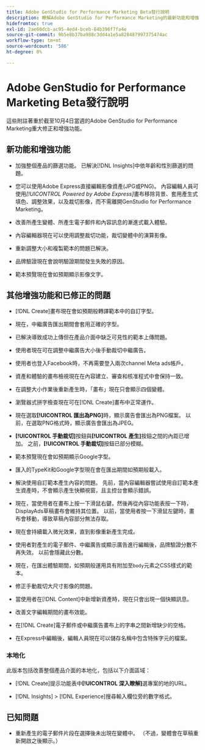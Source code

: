 ```yaml
---
title: Adobe GenStudio for Performance Marketing Beta發行說明
description: 瞭解Adobe GenStudio for Performance Marketing的最新功能和增強功能。
hidefromtoc: true
exl-id: 2ae60dcb-ac95-4ed4-bceb-84b396f7fa4e
source-git-commit: 9b5e8b37ba988c3dd4a1e5a828487997375474ac
workflow-type: tm+mt
source-wordcount: '586'
ht-degree: 0%

---
```


# Adobe GenStudio for Performance Marketing Beta發行說明

這些附註著重於截至10月4日當週的Adobe GenStudio for Performance Marketing重大修正和增強功能。

## 新功能和增強功能

* 加強整個產品的篩選功能。 已解決[!DNL Insights]中依年齡和性別篩選的問題。 <!-- GS-1198 -->

* 您可以使用Adobe Express直接編輯影像資產(JPG或PNG)。 內容編輯人員可使用&#x200B;_[!UICONTROL Powered by Adobe Express]_&#x200B;畫布移除背景、套用產生式填色、調整效果，以及裁切影像，而不需離開GenStudio for Performance Marketing。<!-- GS-4615 -->

* 改善所產生變體、所產生電子郵件和內容訊息的漸進式載入體驗。<!-- GS-4651 3062-->

* 內容編輯器現在可以使用調整裁切功能，裁切變體中的演算影像。<!-- GS-2342 -->

* 重新調整大小和複製範本的問題已解決。<!-- GS-4895 -->

* 品牌驗證現在會說明驗證期間發生失敗的原因。

* 範本預覽現在會如預期顯示影像文字。<!-- GS-5917 -->

## 其他增強功能和已修正的問題

* [!DNL Create]畫布現在會如預期般轉譯範本中的自訂字型。<!-- GS-3415 -->

* 現在，中繼廣告匯出期間會套用正確的字型。<!-- GS-5875 -->

* 已解決導致成功上傳但在產品介面中缺乏可見性的範本上傳問題。<!-- GS-4815 5650-->

* 使用者現在可在調整中繼廣告大小後手動裁切中繼廣告。<!-- GS-5871 -->

* 使用者也登入Facebook時，不再需要登入兩次channel Meta ads帳戶。<!-- GS-3009 -->

* 資產和體驗的畫布檢視現在在內容建立、審查和核准程式中會保持一致。<!-- GS-5877 -->

* 在調整大小作業後重新產生時，「畫布」現在只會顯示四個變體。<!-- GS-5869 -->

* 瀏覽器式拼字檢查現在可在[!DNL Create]畫布中正常運作。<!-- GS-5760 -->

* 現在選取&#x200B;**[!UICONTROL 匯出為PNG]**&#x200B;時，顯示廣告會匯出為PNG檔案。 以前，在選取PNG格式時，顯示廣告會匯出為JPEG。<!-- GS-5545 -->

* **[!UICONTROL 手動裁切]**&#x200B;按鈕與&#x200B;**[!UICONTROL 產生]**&#x200B;按鈕之間的內距已增加。 之前，**[!UICONTROL 手動裁切]**&#x200B;按鈕已部分模糊。<!-- GS-6084 -->

* 範本預覽現在會如預期顯示Google字型。<!-- GS-5946 -->

* 匯入的TypeKit和Google字型現在會在匯出期間如預期般載入。<!-- GS-5948 -->

* 解決使用自訂範本產生內容的問題。 先前，當內容編輯器嘗試使用自訂範本產生資產時，不會顯示產生快顯視窗，且主控台會顯示錯誤。<!-- GS-5262 -->

* 現在，當使用者在畫布上按一下滑鼠右鍵，然後再從內容功能表按一下時，DisplayAds草稿畫布會維持其位置。 以前，當使用者按一下滑鼠左鍵時，畫布會移動，導致草稿內容部分無法存取。 <!-- GS-5687 -->

* 現在會持續載入微光效果，直到影像重新產生完成。 <!-- GS-5811 -->

* 使用者對產生的電子郵件、中繼廣告或顯示廣告進行編輯後，品牌驗證分數不再失效。 以前會隱藏此分數。<!-- GS-5379 -->

* 現在，在匯出體驗期間，如預期般運用具有附加至`body`元素之CSS樣式的範本。<!-- GS-5947 -->

* 修正手動裁切大尺寸影像的問題。<!-- GS-6039 -->

* 當使用者在[!DNL Content]中新增新資產時，現在只會出現一個快顯訊息。<!-- GS-5020 -->

* 改善文字編輯期間的畫布效能。 <!-- GS-5118 -->

* 在[!DNL Create]電子郵件或中繼廣告畫布上的字串之間新增缺少的空格。<!-- GS-5019 -->

* 在Express中編輯後，編輯人員現在可以儲存名稱中包含特殊字元的檔案。<!-- GS-6131 -->

### 本地化

此版本包括改善整個產品介面的本地化，包括以下介面區域：

* [!DNL Create]提示功能表中&#x200B;**[!UICONTROL 深入瞭解]**&#x200B;選專案的地的URL。<!-- GS-5029 -->

* [!DNL Insights] > [!DNL Experience]搜尋輸入欄位旁的數字格式。<!-- GS-4494 -->

## 已知問題

* 重新產生的電子郵件片段在選擇後未出現在變體中。 （不過，變體會在草稿重新開啟之後顯示。） <!-- GS-5913 -->
